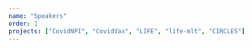 ```yaml
---
name: "Speakers"
order: 1
projects: ["CovidNPI", "CovidVax", "LIFE", "life-mlt", "CIRCLES"]
---
```

